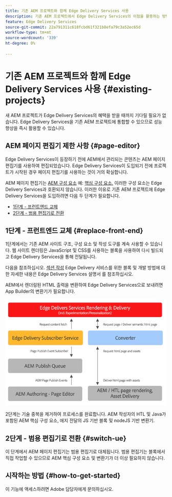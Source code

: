 ```yaml
---
title: 기존 AEM 프로젝트와 함께 Edge Delivery Services 사용
description: 기존 AEM 프로젝트에서 Edge Delivery Services의 이점을 활용하는 방법을 알아봅니다
feature: Edge Delivery Services
source-git-commit: 22a791311c618fcbd61f321b8efa79c3a52ec65d
workflow-type: tm+mt
source-wordcount: '339'
ht-degree: 0%

---
```



# 기존 AEM 프로젝트와 함께 Edge Delivery Services 사용 {#existing-projects}

새 AEM 프로젝트가 Edge Delivery Services의 혜택을 받을 때까지 기다릴 필요가 없습니다. Edge Delivery Services을 기존 AEM 프로젝트에 통합할 수 있으므로 성능 향상을 즉시 활용할 수 있습니다.

## AEM 페이지 편집기 제한 사항 {#page-editor}

Edge Delivery Services이 등장하기 전에 AEM에서 관리되는 콘텐츠는 AEM 페이지 편집기를 사용하여 편집되었습니다. Edge Delivery Services이 도입되기 전에 프로젝트가 시작된 경우 페이지 편집기를 사용하는 것이 거의 확실합니다.

AEM 페이지 편집기는 [AEM 구성 요소](/help/implementing/developing/components/overview.md) 예: [핵심 구성 요소.](https://experienceleague.adobe.com/docs/experience-manager-core-components/using/introduction.html) 이러한 구성 요소는 Edge Delivery Services과 호환되지 않습니다. 이러한 이유로 기존 AEM 프로젝트에 Edge Delivery Services을 도입하려면 다음 두 단계가 필요합니다.

* [1단계 - 프런트엔드 교체](#replace-front-end)
* [2단계 - 범용 편집기로 전환](#switch-ue)

## 1단계 - 프런트엔드 교체 {#replace-front-end}

1단계에서는 기존 AEM 사이트 구조, 구성 요소 및 작성 도구를 계속 사용할 수 있습니다. 웹 사이트 렌더링은 JavaScript 및 CSS를 사용하는 블록을 사용하여 다시 빌드되고 Edge Delivery Services을 통해 전달됩니다.

다음을 참조하십시오. [섹션 작성](/help/edge/developer/block-collection.md) Edge Delivery 서비스를 위한 블록 및 개발 방법에 대한 자세한 내용은 Edge Delivery Services 설명서 를 참조하십시오.

AEM에서 렌더링된 HTML 출력을 변환하여 Edge Delivery Services으로 보내려면 App Builder의 변환기가 필요합니다.

![게시 플로우의 콘텐츠 변환기](assets/content-converter.png)

2단계는 기술 중복을 제거하여 프로세스를 완료합니다. AEM 작성자의 HTL 및 Java가 포함된 AEM 핵심 구성 요소, 에지 전달의 JS 기반 블록 및 nodeJS 기반 변환기.

## 2단계 - 범용 편집기로 전환 {#switch-ue}

이 단계에서 AEM 페이지 편집기는 범용 편집기로 대체됩니다. 범용 편집기는 블록에서 직접 작업할 수 있으므로 AEM 핵심 구성 요소 및 변환기가 더 이상 필요하지 않습니다.

## 시작하는 방법 {#how-to-get-started}

이 기능에 액세스하려면 Adobe 담당자에게 문의하십시오.
